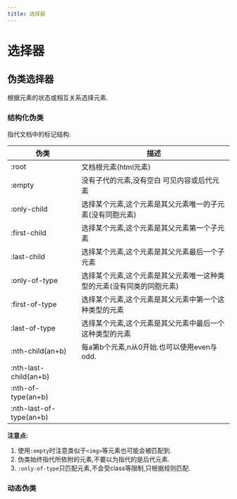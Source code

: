 ```yaml
---
title: 选择器
---
```


# 选择器

## 伪类选择器

根据元素的状态或相互关系选择元素.

### 结构化伪类

指代文档中的标记结构.

伪类|描述
---|---
:root|文档根元素(html元素)
:empty|没有子代的元素,没有空白 可见内容或后代元素
:only-child|选择某个元素,这个元素是其父元素唯一的子元素(没有同胞元素)
:first-child|选择某个元素,这个元素是其父元素第一个子元素
:last-child|选择某个元素,这个元素是其父元素最后一个子元素
:only-of-type|选择某个元素,这个元素是其父元素唯一这种类型的元素(没有同类的同胞元素)
:first-of-type|选择某个元素,这个元素是其父元素中第一个这种类型的元素
:last-of-type|选择某个元素,这个元素是其父元素中最后一个这种类型的元素
:nth-child(an+b)|每a第b个元素,n从0开始.也可以使用even与odd.
:nth-last-child(an+b)|
:nth-of-type(an+b)|
:nth-last-of-type(an+b)|
**注意点:**
1. 使用`:empty`时注意类似于`<img>`等元素也可能会被匹配到.
2. 伪类始终指代所依附的元素,不要以为指代的是后代元素.
3. `:only-of-type`只匹配元素,不会受class等限制,只根据规则匹配.

### 动态伪类